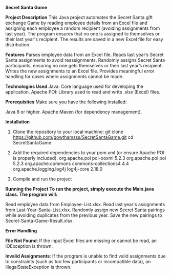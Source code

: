 **Secret Santa Game**

**Project Description**
This Java project automates the Secret Santa gift exchange Game by reading employee details from an Excel file and assigning each employee a random recipient (avoiding assignments from last year). 
The program ensures that no one is assigned to themselves or their last year's recipient. The results are saved in a new Excel file for easy distribution.

**Features**
Parses employee data from an Excel file.
Reads last year’s Secret Santa assignments to avoid reassignments.
Randomly assigns Secret Santa participants, ensuring no one gets themselves or their last year’s recipient.
Writes the new assignments to an Excel file.
Provides meaningful error handling for cases where assignments cannot be made.

**Technologies Used**
Java: Core language used for developing the application.
Apache POI: Library used to read and write .xlsx (Excel) files.

**Prerequisites**
Make sure you have the following installed:

Java 8 or higher.
Apache Maven (for dependency management).


**Installation**
1. Clone the repository to your local machine:
git clone https://github.com/gowthamsss/SecretSantaGame.git
cd SecretSantaGame

2. Add the required dependencies to your pom.xml (or ensure Apache POI is properly included).
       <dependencies>
        <dependency>
            <groupId>org.apache.poi</groupId>
            <artifactId>poi-ooxml</artifactId>
            <version>5.2.3</version>
        </dependency>
        <dependency>
            <groupId>org.apache.poi</groupId>
            <artifactId>poi</artifactId>
            <version>5.2.3</version>
        </dependency>
        <dependency>
            <groupId>org.apache.commons</groupId>
            <artifactId>commons-collections4</artifactId>
            <version>4.4</version>
        </dependency>
        <dependency>
            <groupId>org.apache.logging.log4j</groupId>
            <artifactId>log4j-core</artifactId>
            <version>2.18.0</version> <!-- Ensure this version matches your log4j-api version -->
        </dependency>
    </dependencies>
    
3. Compile and run the project

**Running the Project
To run the project, simply execute the Main.java class. The program will:**

Read employee data from Employee-List.xlsx.
Read last year's assignments from Last-Year-Santa-List.xlsx.
Randomly assign new Secret Santa pairings while avoiding duplicates from the previous year.
Save the new pairings to Secret-Santa-Game-Result.xlsx.

**Error Handling**

**File Not Found**: If the input Excel files are missing or cannot be read, an IOException is thrown.

**Invalid Assignments**: If the program is unable to find valid assignments due to constraints (such as too few participants or incompatible data), an IllegalStateException is thrown.

